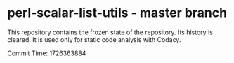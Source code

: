 # perl-scalar-list-utils - master branch

This repository contains the frozen state of the repository.
Its history is cleared. It is used only for static code
analysis with Codacy.

Commit Time: 1726363884